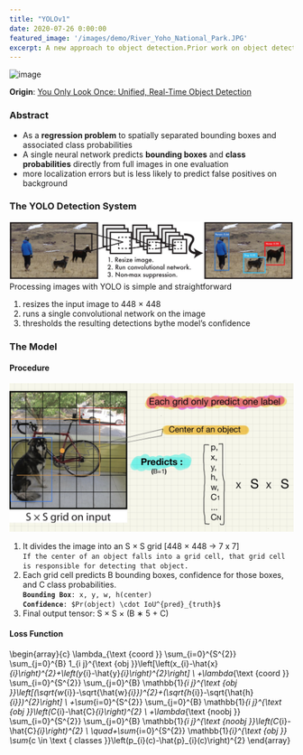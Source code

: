```yaml
---
title: "YOLOv1"
date: 2020-07-26 0:00:00
featured_image: '/images/demo/River_Yoho_National_Park.JPG'
excerpt: A new approach to object detection.Prior work on object detection repurposes classifiers to perform detection. Instead, Joseph Redmon’s team frame object detection as a regression problem to spatially separated bounding boxes and associated class probabilities.
---
```

<head>
    <script src="https://cdn.mathjax.org/mathjax/latest/MathJax.js?config=TeX-AMS-MML_HTMLorMML" type="text/javascript"></script>
    <script type="text/x-mathjax-config">
        MathJax.Hub.Config({
            tex2jax: {
            skipTags: ['script', 'noscript', 'style', 'textarea', 'pre'],
            inlineMath: [['$','$']]
            }
        });
    </script>
</head>

![image](/images/demo/River_Yoho_National_Park.JPG)

**Origin**: [You Only Look Once: Unified, Real-Time Object Detection](https://arxiv.org/pdf/1506.02640.pdf)

### Abstract
* As a **regression problem** to spatially separated bounding boxes and
associated class probabilities
* A single neural network predicts **bounding boxes** and **class probabilities** directly from
full images in one evaluation
* more localization errors but is less likely to predict
false positives on background

### The YOLO Detection System
![Figure 1](/images/Paper/YOLOv1/figure_1.JPG)
Processing images with YOLO is simple and straightforward
1. resizes the input image to 448 × 448
2. runs a single convolutional network on the image
3. thresholds the resulting detections bythe model’s confidence

### The Model
#### Procedure
![Figure 2](/images/Paper/YOLOv1/figure_2.jpg)
1. It divides the image into an S × S grid [448 × 448 -> 7 x 7]<br>
`If the center of an object falls into a grid cell, that grid cell is responsible for detecting that object.`
2. Each grid cell predicts B bounding boxes, confidence for those boxes, and C class probabilities.<br>**`Bounding Box`**`: x, y, w, h(center)`<br>**`Confidence`**`: $Pr(object) \cdot IoU^{pred}_{truth}$`
3. Final output tensor: S × S × (B ∗ 5 + C)

#### Loss Function
\begin{array}{c}
\lambda_{\text {coord }} \sum_{i=0}^{S^{2}} \sum_{j=0}^{B} 1_{i j}^{\text {obj }}\left[\left(x_{i}-\hat{x}_{i}\right)^{2}+\left(y_{i}-\hat{y}_{i}\right)^{2}\right] \\
+\lambda_{\text {coord }} \sum_{i=0}^{S^{2}} \sum_{j=0}^{B} \mathbb{1}_{i j}^{\text {obj }}\left[(\sqrt{w_{i}}-\sqrt{\hat{w}_{i}})^{2}+(\sqrt{h_{i}}-\sqrt{\hat{h}_{i}})^{2}\right] \\
+\sum_{i=0}^{S^{2}} \sum_{j=0}^{B} \mathbb{1}_{i j}^{\text {obj }}\left(C_{i}-\hat{C}_{i}\right)^{2} \\
+\lambda_{\text {noobj }} \sum_{i=0}^{S^{2}} \sum_{j=0}^{B} \mathbb{1}_{i j}^{\text {noobj }}\left(C_{i}-\hat{C}_{i}\right)^{2} \\
\quad+\sum_{i=0}^{S^{2}} \mathbb{1}_{i}^{\text {obj }} \sum_{c \in \text { classes }}\left(p_{i}(c)-\hat{p}_{i}(c)\right)^{2}
\end{array}

